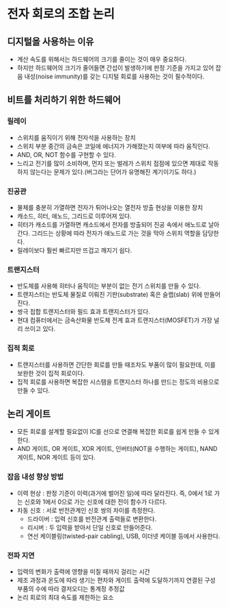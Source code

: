 # 전자 회로의 조합 논리

## 디지털을 사용하는 이유

* 계산 속도를 위해서는 하드웨어의 크기를 줄이는 것이 매우 중요하다.
* 하지만 하드웨어의 크기가 줄어들면 간섭이 발생하기에 판정 기준을 가지고 있어 잡음 내성(noise immunity)를 갖는 디지털 회로를 사용하는 것이 필수적이다.

## 비트를 처리하기 위한 하드웨어

### 릴레이

* 스위치를 움직이기 위해 전자석을 사용하는 장치
* 스위치 부분 중간의 금속은 코일에 에너지가 가해졌는지 여부에 따라 움직인다.
* AND, OR, NOT 함수를 구현할 수 있다.
* 느리고 전기를 많이 소비하며, 먼지 또는 벌레가 스위치 접점에 있으면 제대로 작동하지 않는다는 문제가 있다.(버그라는 단어가 유명해진 계기이기도 하다.)

### 진공관

* 물체를 충분히 가열하면 전자가 튀어나오는 열전자 방출 현상을 이용한 장치
* 캐소드, 히터, 애노드, 그리드로 이루어져 있다.
* 히터가 캐소드를 가열하면 캐소드에서 전자를 방출되어 진공 속에서 애노드로 날아간다. 그리드는 상황에 따라 전자가 애노드로 가는 것을 막아 스위치 역할을 담당한다.
* 릴레이보다 훨씬 빠르지만 뜨겁고 깨지기 쉽다.

### 트랜지스터

* 반도체를 사용해 히터나 움직이는 부분이 없는 전기 스위치를 만들 수 있다.
* 트랜지스터는 반도체 물질로 이뤄진 기판(substrate) 혹은 슬랩(slab) 위에 만들어진다.
* 쌍극 접합 트랜지스터와 필드 효과 트랜지스터가 있다.
* 현대 컴퓨터에서는 금속산화물 반도체 전계 효과 트랜지스터(MOSFET)가 가장 널리 쓰이고 있다.

### 집적 회로

* 트랜지스터를 사용하면 간단한 회로를 만들 때조차도 부품이 많이 필요한데, 이를 보완한 것이 집적 회로이다.
* 집적 회로를 사용하면 복잡한 시스템을 트랜지스터 하나를 만드는 정도의 비용으로 만들 수 있다.
 
## 논리 게이트

* 모든 회로를 설계할 필요없이 IC를 선으로 연결해 복잡한 회로를 쉽게 만들 수 있게 한다.
* AND 게이트, OR 게이트, XOR 게이트, 인버터(NOT을 수행하는 게이트), NAND 게이트, NOR 게이트 등이 있다.

### 잡음 내성 향상 방법

* 이력 현상 : 판정 기준이 이력(과거에 벌어진 일)에 따라 달라진다. 즉, 0에서 1로 가는 신호와 1에서 0으로 가는 신호에 대한 전이 함수가 다르다.
* 차동 신호 : 서로 반전관계인 신호 쌍의 차이를 측정한다.
  * 드라이버 : 입력 신호를 반전관계 출력들로 변환한다.
  * 리시버 : 두 입력을 받아서 단일 신호로 만들어준다.
  * 연선 케이블링(twisted-pair cabling), USB, 이더넷 케이블 등에서 사용한다.

### 전파 지연

* 입력의 변화가 출력에 영향을 미칠 때까지 걸리는 시간
* 제조 과정과 온도에 따라 생기는 편차와 게이트 출력에 도달하기까지 연결된 구성 부품의 수에 따라 결저오디는 통계정 추정값
* 논리 회로의 최대 속도를 제한하는 요소